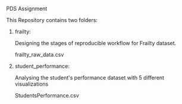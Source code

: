 PDS Assignment

This Repository contains two folders:

1) frailty:

   Designing the stages of reproducible workflow for Frailty dataset.

   frailty_raw_data.csv

2) student_performance:

   Analysing the student's performance dataset with 5 different visualizations

   StudentsPerformance.csv
